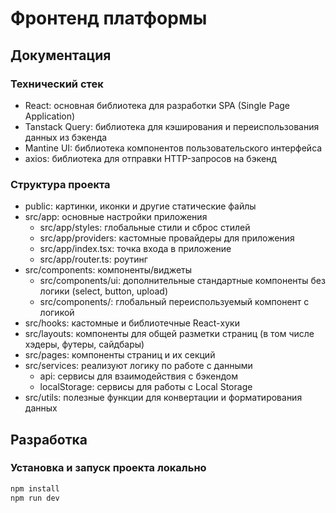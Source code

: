 # Фронтенд платформы

## Документация

### Технический стек
- React: основная библиотека для разработки SPA (Single Page Application)
- Tanstack Query: библиотека для кэширования и переиспользования данных из бэкенда
- Mantine UI: библиотека компонентов пользовательского интерфейса
- axios: библиотека для отправки HTTP-запросов на бэкенд

### Структура проекта

- public: картинки, иконки и другие статические файлы
- src/app: основные настройки приложения
  - src/app/styles: глобальные стили и сброс стилей
  - src/app/providers: кастомные провайдеры для приложения
  - src/app/index.tsx: точка входа в приложение
  - src/app/router.ts: роутинг
- src/components: компоненты/виджеты
  - src/components/ui: дополнительные стандартные компоненты без логики (select, button, upload)
  - src/components/<component-name>: глобальный переиспользуемый компонент с логикой
- src/hooks: кастомные и библиотечные React-хуки
- src/layouts: компоненты для общей разметки страниц (в том числе хэдеры, футеры, сайдбары)
- src/pages: компоненты страниц и их секций
- src/services: реализуют логику по работе с данными
  - api: сервисы для взаимодействия с бэкендом
  - localStorage: сервисы для работы с Local Storage
- src/utils: полезные функции для конвертации и форматирования данных


## Разработка

### Установка и запуск проекта локально
```bash
npm install
npm run dev
```